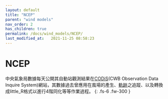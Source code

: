 ```yaml
---
layout: default
title: "NCEP"
parent: "wind models"
nav_order: 2
has_children: true
permalink: /docs/wind_models/NCEP/
last_modified_at:   2021-11-25 08:58:23
---
```


# NCEP

中央氣象局數據每天公開其自動站觀測結果在[CODiS](https://e-service.cwb.gov.tw/HistoryDataQuery/)(CWB Observation Data Inquire System)網站，其數據過去曾應用在風場的產生、[軌跡](https://github.com/sinotec2/cwb_Wind_Traj)之追蹤、以及轉換成little_R格式以進行4階同化等等作業過程。
{: .fs-6 .fw-300 }